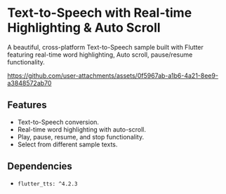 # Text-to-Speech with Real-time Highlighting & Auto Scroll

A beautiful, cross-platform Text-to-Speech sample built with Flutter featuring real-time word highlighting, Auto scroll, pause/resume functionality.


https://github.com/user-attachments/assets/0f5967ab-a1b6-4a21-8ee9-a3848572ab70


## Features

- Text-to-Speech conversion.
- Real-time word highlighting with auto-scroll.
- Play, pause, resume, and stop functionality.
- Select from different sample texts.

## Dependencies

- `flutter_tts: ^4.2.3`
